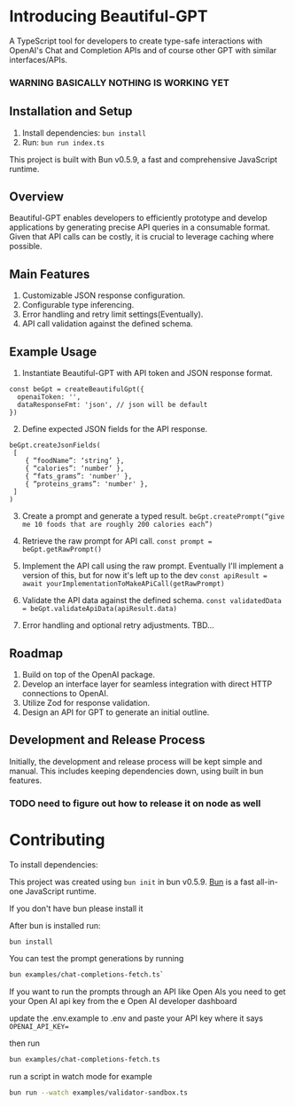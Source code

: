 # Introducing Beautiful-GPT

A TypeScript tool for developers to create type-safe interactions with OpenAI's Chat and Completion APIs and of course other GPT with similar interfaces/APIs.

### WARNING BASICALLY NOTHING IS WORKING YET

## Installation and Setup

1. Install dependencies: `bun install`
2. Run: `bun run index.ts`

This project is built with Bun v0.5.9, a fast and comprehensive JavaScript runtime.

## Overview

Beautiful-GPT enables developers to efficiently prototype and develop applications by generating precise API queries in a consumable format. Given that API calls can be costly, it is crucial to leverage caching where possible.

## Main Features

1. Customizable JSON response configuration.
2. Configurable type inferencing.
3. Error handling and retry limit settings(Eventually).
4. API call validation against the defined schema.

## Example Usage

1. Instantiate Beautiful-GPT with API token and JSON response format.

```
const beGpt = createBeautifulGpt({
  openaiToken: '',
  dataResponseFmt: 'json', // json will be default
})
```

2. Define expected JSON fields for the API response.

```
beGpt.createJsonFields(
 [
    { “foodName”: ‘string’ },
    { “calories”: ‘number’ },
    { “fats_grams”: 'number' },
    { “proteins_grams”: 'number' },
 ]
)
```

3. Create a prompt and generate a typed result.
   `beGpt.createPrompt(“give me 10 foods that are roughly 200 calories each”)`

4. Retrieve the raw prompt for API call.
   `const prompt = beGpt.getRawPrompt()`
5. Implement the API call using the raw prompt. Eventually I'll implement a version of this, but for now it's left up to the dev
   `const apiResult = await yourImplementationToMakeAPiCall(getRawPrompt)`

6. Validate the API data against the defined schema.
   `const validatedData = beGpt.validateApiData(apiResult.data)`

7. Error handling and optional retry adjustments.
   TBD...

## Roadmap

1. Build on top of the OpenAI package.
2. Develop an interface layer for seamless integration with direct HTTP connections to OpenAI.
3. Utilize Zod for response validation.
4. Design an API for GPT to generate an initial outline.

## Development and Release Process

Initially, the development and release process will be kept simple and manual. This includes keeping dependencies down, using built in bun features.

### TODO need to figure out how to release it on node as well

# Contributing
To install dependencies:

This project was created using `bun init` in bun v0.5.9. [Bun](https://bun.sh) is a fast all-in-one JavaScript runtime.

If you don't have bun please install it

After bun is installed run:

```bash
bun install
```

You can test the prompt generations by running

```bash
bun examples/chat-completions-fetch.ts`
```

If you want to run the prompts through an API like Open AIs you need to get your Open AI api key from the e Open AI developer dashboard

update the .env.example to .env and paste your API key where it says `OPENAI_API_KEY=`

then run

```bash
bun examples/chat-completions-fetch.ts
```




run a script in watch mode for example
```bash
bun run --watch examples/validator-sandbox.ts
```